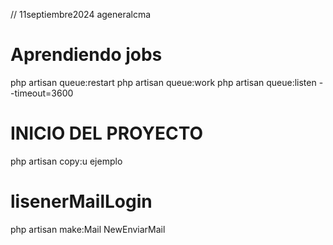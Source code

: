 // 11septiembre2024 ageneralcma

# Aprendiendo jobs
php artisan queue:restart
php artisan queue:work
php artisan queue:listen --timeout=3600


# INICIO DEL PROYECTO
php artisan copy:u ejemplo

# lisenerMailLogin
php artisan make:Mail NewEnviarMail
